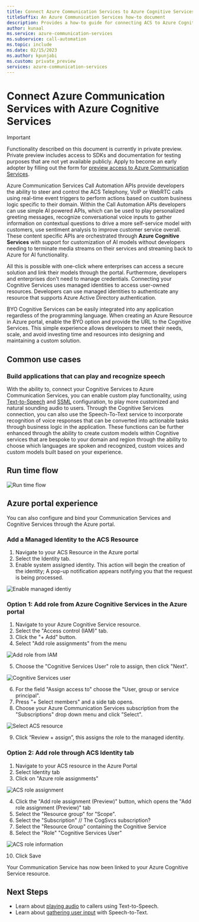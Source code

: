 ```yaml
---
title: Connect Azure Communication Services to Azure Cognitive Services
titleSuffix: An Azure Communication Services how-to document
description: Provides a how-to guide for connecting ACS to Azure Cognitive Services.
author: kunaal
ms.service: azure-communication-services
ms.subservice: call-automation
ms.topic: include
ms.date: 02/15/2023
ms.author: kpunjabi
ms.custom: private_preview
services: azure-communication-services
---
```


# Connect Azure Communication Services with Azure Cognitive Services

>[!IMPORTANT]
>Functionality described on this document is currently in private preview. Private preview includes access to SDKs and documentation for testing purposes that are not yet available publicly.
>Apply to become an early adopter by filling out the form for [preview access to Azure Communication Services](https://aka.ms/acs-tap-invite).


Azure Communication Services Call Automation APIs provide developers the ability to steer and control the ACS Telephony, VoIP or WebRTC calls using real-time event triggers to perform actions based on custom business logic specific to their domain. Within the Call Automation APIs developers can use simple AI powered APIs, which can be used to play personalized greeting messages, recognize conversational voice inputs to gather information on contextual questions to drive a more self-service model with customers, use sentiment analysis to improve customer service overall. These content specific APIs are orchestrated through **Azure Cognitive Services** with support for customization of AI models without developers needing to terminate media streams on their services and streaming back to Azure for AI functionality. 

All this is possible with one-click where enterprises can access a secure solution and link their models through the portal. Furthermore, developers and enterprises don't need to manage credentials. Connecting your Cognitive Services uses managed identities to access user-owned resources. Developers can use managed identities to authenticate any resource that supports Azure Active Directory authentication.

BYO Cognitive Services can be easily integrated into any application regardless of the programming language. When creating an Azure Resource in Azure portal, enable the BYO option and provide the URL to the Cognitive Services. This simple experience allows developers to meet their needs, scale, and avoid investing time and resources into designing and maintaining a custom solution.

## Common use cases

### Build applications that can play and recognize speech 

With the ability to, connect your Cognitive Services to Azure Communication Services, you can enable custom play functionality, using [Text-to-Speech](../../../../articles/cognitive-services/Speech-Service/text-to-speech.md) and [SSML](../../../../articles/cognitive-services/Speech-Service/speech-synthesis-markup.md) configuration, to play more customized and natural sounding audio to users. Through the Cognitive Services connection, you can also use the Speech-To-Text service to incorporate recognition of voice responses that can be converted into actionable tasks through business logic in the application. These functions can be further enhanced through the ability to create custom models within Cognitive services that are bespoke to your domain and region through the ability to choose which languages are spoken and recognized, custom voices and custom models built based on your experience. 

## Run time flow
![Run time flow](./media/run-time-flow.png)

## Azure portal experience
You can also configure and bind your Communication Services and Cognitive Services through the Azure portal. 

### Add a Managed Identity to the ACS Resource 

1. Navigate to your ACS Resource in the Azure portal
2. Select the Identity tab.
3. Enable system assigned identity.  This action will begin the creation of the identity; A pop-up notification appears notifying you that the request is being processed.

![Enable managed identiy](./media/enable-system-identity.png)

### Option 1: Add role from Azure Cognitive Services in the Azure portal
1. Navigate to your Azure Cognitive Service resource.
2. Select the "Access control (IAM)" tab.
3. Click the "+ Add" button.
4. Select "Add role assignments" from the menu

![Add role from IAM](./media/add-role.png)

5. Choose the "Cognitive Services User" role to assign, then click "Next".

![Cognitive Services user](./media/cognitive-services-user.png)

6. For the field "Assign access to" choose the "User, group or service principal".
7. Press "+ Select members" and a side tab opens.
8. Choose your Azure Communication Services subscription from the "Subscriptions" drop down menu and click "Select".

![Select ACS resource](./media/select-acs-resource.png)

9. Click “Review + assign”, this assigns the role to the managed identity.

### Option 2: Add role through ACS Identity tab

1. Navigate to your ACS resource in the Azure Portal
2. Select Identity tab
3. Click on "Azure role assignments"

![ACS role assignment](./media/add-role-acs.png)

4.  Click the "Add role assignment (Preview)" button, which opens the "Add role assignment (Preview)" tab
5.  Select the "Resource group" for "Scope".
6.  Select the "Subscription" // The CogSvcs subscription?
7.  Select the "Resource Group" containing the Cognitive Service 
8.  Select the "Role" "Cognitive Services User"

![ACS role information](./media/acs-roles-cognitiveservices.png)

10.  Click Save 

Your Communication Service has now been linked to your Azure Cognitive Service resource. 

## Next Steps
- Learn about [playing audio](../../concepts/call-automation/play-ai-action.md) to callers using Text-to-Speech.
- Learn about [gathering user input](../../concepts/call-automation/recognize-ai-action.md) with Speech-to-Text.
